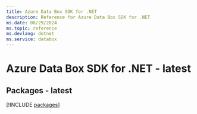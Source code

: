 ```yaml
---
title: Azure Data Box SDK for .NET
description: Reference for Azure Data Box SDK for .NET
ms.date: 08/29/2024
ms.topic: reference
ms.devlang: dotnet
ms.service: databox
---
```

# Azure Data Box SDK for .NET - latest
## Packages - latest
[!INCLUDE [packages](data-box-index.md)]